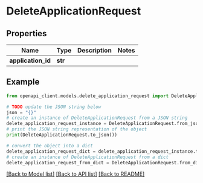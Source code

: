 # DeleteApplicationRequest


## Properties

Name | Type | Description | Notes
------------ | ------------- | ------------- | -------------
**application_id** | **str** |  | 

## Example

```python
from openapi_client.models.delete_application_request import DeleteApplicationRequest

# TODO update the JSON string below
json = "{}"
# create an instance of DeleteApplicationRequest from a JSON string
delete_application_request_instance = DeleteApplicationRequest.from_json(json)
# print the JSON string representation of the object
print(DeleteApplicationRequest.to_json())

# convert the object into a dict
delete_application_request_dict = delete_application_request_instance.to_dict()
# create an instance of DeleteApplicationRequest from a dict
delete_application_request_from_dict = DeleteApplicationRequest.from_dict(delete_application_request_dict)
```
[[Back to Model list]](../README.md#documentation-for-models) [[Back to API list]](../README.md#documentation-for-api-endpoints) [[Back to README]](../README.md)


